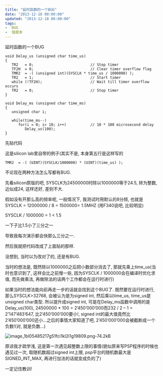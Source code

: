 ```yaml
---
title: "延时函数的一个BUG"
date: "2013-12-18 00:00:00"
updated: "2013-12-18 00:00:00"
tags:
-  BUG
-  错题本
---
```



延时函数的一个BUG

[](/notename/ "archive 20131218")

```
void Delay_us (unsigned char time_us)
{
   TR2   = 0;                          // Stop timer
   TF2H  = 0;                          // Clear timer overflow flag
   TMR2  = -( (unsigned int)(SYSCLK * time_us / 1000000) );
   TR2   = 1;                          // Start timer
   while (!TF2H);                      // Wait till timer overflow occurs
   TR2   = 0;                          // Stop timer
}
 
void Delay_ms (unsigned char time_ms)
{
   unsigned char i;
 
   while(time_ms--)
      for(i = 0; i< 10; i++)           // 10 * 100 microsecond delay
         Delay_us(100);
}
```

先贴代码

这是silicon lab里自带的例子(其实不是, 本身第五行是这样写的

```
TMR2  = -( (UINT)(SYSCLK/1000000) * (UINT)(time_us) );
```

不论现在两种方法怎么写都有BUG.

先看silicon原版的吧, SYSCLK为24500000时除以1000000等于24.5, 转为整数, 近似成24, 这样还好, 差别不大.

假如没有开那么高的频率呢, 一般情况下, 我测试时用默认的8分频, 也就是SYSCLK = 12000000 / 8 = 1500000= 1.5MHZ  (用F340说吧, 比较明显)

SYSCLK / 1000000 = 1 < 1.5

一下子比1.5小了三分之一

导致我每次演示都会快那么三分之一.

然后我就把代码改成了上面贴的那样.

没想到, 当时以为改对了的, 还是有BUG.

当时的想法是, 既然除以1000000之后把小数部分消去了, 那就先乘上time_us(当时也意识到了, 这样会比之前慢一些, 因为SYSCLK / 1000000会在编译时优化求值, 而先做乘法, 再做除法的话两个工作都会在运行时进行)

如果当时的想法能向前再走一步的话就会找到这个BUG了. 既然要在运行时进行, 那么SYSCLK>32768, 会被认为是为signed int, 然后乘以time_us, time_us是unsigned char类型. 所以提升成signed int, 可是在Delay_ms函数中调用的是Delay_us(100), 24500000 * 100 = 2’450’000’000而232 / 2 – 1 = 2’147’483’647, 比2’450’000’000要小!, signed int的最大值竟然比2’450’000’000还小…之后的事情大家知道了吧, 2’450’000’000会被截断成一个负数!(对, 就是负数…)

![image_1bl05485217g51fci1kl2i1g19809.png-74.2kB][1]

原谅我才疏学浅, 这是第一次遇见超整数上限的事情(貌似原来写PSP程序的时候也遇见过一次, 取随机数超过signed int上限, psp平台的随机数最大是SIGNED_INT_MAX, 再进行加法的话就变成负的了)

一定记住教训!

  [1]: http://static.zybuluo.com/zwh8800/8qz85rwvubngw6a4i33hr5w8/image_1bl05485217g51fci1kl2i1g19809.png
